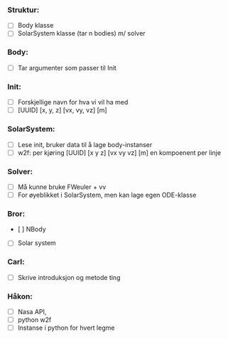 ### Struktur: ###
- [ ] Body klasse
- [ ] SolarSystem klasse (tar n bodies) m/ solver

### Body: ###
- [ ] Tar argumenter som passer til Init

### Init: ###
- [ ] Forskjellige navn for hva vi vil ha med
- [ ] [UUID] [x, y, z] [vx, vy, vz]  [m] 

### SolarSystem: ###
- [ ] Lese init, bruker data til å lage body-instanser
- [ ] w2f: per kjøring
[UUID] [x y z] [vx vy vz] [m]
en kompoenent per linje

### Solver: ###
- [ ] Må kunne bruke FWeuler + vv
- [ ] For øyeblikket i SolarSystem, men kan lage egen ODE-klasse

### Bror: ###
- [ ] NBody
- [ ] Solar system 

### Carl: ###
- [ ] Skrive introduksjon og metode ting

### Håkon: ###	
- [ ] Nasa API,
- [ ] python w2f
- [ ] Instanse i python for hvert legme 
